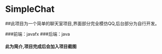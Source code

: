 # SimpleChat

##此项目为一个简单的聊天室项目,界面部分完全模仿QQ,后台部分为自行开发。

###前端：javafx
###后端：java

#### 此为简介,项目完成后会加入项目截图
